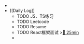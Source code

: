 -
- [[Daily Log]]
	- TODO JS、TS练习
	- TODO Leetcode
	- TODO Resume
	- TODO React框架面试 >[🍅 25min](#agenda-pomo://?t=f-1692239024018-1500)
	-